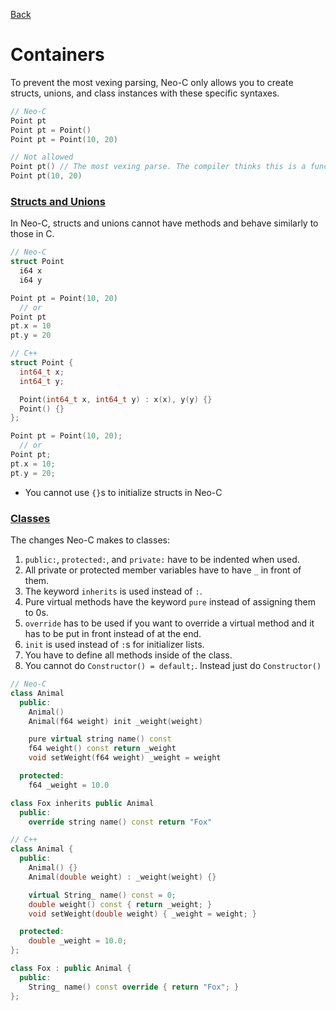 [Back](./Readme.md)

# Containers
To prevent the most vexing parsing, Neo-C only allows you to create structs, unions, and class instances with these specific syntaxes.

```C++
// Neo-C
Point pt
Point pt = Point()
Point pt = Point(10, 20)

// Not allowed
Point pt() // The most vexing parse. The compiler thinks this is a function.
Point pt(10, 20)
```

### [Structs and Unions](#neo-c)
In Neo-C, structs and unions cannot have methods and behave similarly to those in C.

```C++
// Neo-C
struct Point
  i64 x
  i64 y

Point pt = Point(10, 20)
  // or
Point pt
pt.x = 10
pt.y = 20

// C++
struct Point {
  int64_t x;
  int64_t y;

  Point(int64_t x, int64_t y) : x(x), y(y) {}
  Point() {}
};

Point pt = Point(10, 20);
  // or
Point pt;
pt.x = 10;
pt.y = 20;
```

- You cannot use `{}`s to initialize structs in Neo-C

### [Classes](#neo-c)
The changes Neo-C makes to classes:
1. `public:`, `protected:`, and `private:` have to be indented when used.
1. All private or protected member variables have to have `_` in front of them.
1. The keyword `inherits` is used instead of `:`.
1. Pure virtual methods have the keyword `pure` instead of assigning them to 0s.
1. `override` has to be used if you want to override a virtual method and it has to be put in front instead of at the end.
1. `init` is used instead of `:`s for initializer lists.
1. You have to define all methods inside of the class.
1. You cannot do `Constructor() = default;`. Instead just do `Constructor()`

```C++
// Neo-C
class Animal
  public:
    Animal()
    Animal(f64 weight) init _weight(weight)

    pure virtual string name() const
    f64 weight() const return _weight
    void setWeight(f64 weight) _weight = weight

  protected:
    f64 _weight = 10.0

class Fox inherits public Animal
  public:
    override string name() const return "Fox"

// C++
class Animal {
  public:
    Animal() {}
    Animal(double weight) : _weight(weight) {}

    virtual String_ name() const = 0;
    double weight() const { return _weight; }
    void setWeight(double weight) { _weight = weight; }

  protected:
    double _weight = 10.0;
};

class Fox : public Animal {
  public:
    String_ name() const override { return "Fox"; }
};
```
